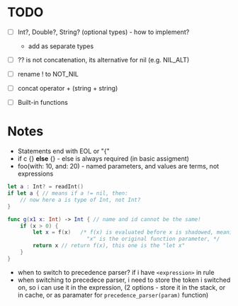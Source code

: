 # TODO

- [ ] Int?, Double?, String? (optional types) - how to implement? 
    - add as separate types
- [ ] ?? is not concatenation, its alternative for nil (e.g. NIL_ALT)
- [ ] rename ! to NOT_NIL
- [ ] concat operator +   (string + string)
- [ ] Built-in functions


# Notes
- Statements end with EOL or "{"
- if c {} **else** {} - else is always required (in basic assigment)
- foo(with: 10, and: 20) - named parameters, and values are terms, not expressions
```swift
let a : Int? = readInt()
if let a { // means if a != nil, then:
    // now here a is type of Int, not Int?
}
```

```swift
func g(x1 x: Int) -> Int { // name and id cannot be the same!
    if (x > 0) {
        let x = f(x)   /* f(x) is evaluated before x is shadowed, meaning in "f",
                         "x" is the original function parameter, */ 
        return x // return f(x), this one is the "let x"
    }
}
```

- when to switch to precedence parser?  if i have `<expression>` in rule
- when switching to precedece parser, i need to store the token i switched on, so i can use it in the expression, (2 options - store it in the stack, or in cache, or as paramater for `precedence_parser(param)` function)